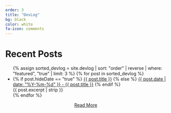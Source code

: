```yaml
---
order: 3
title: "DevLog"
bg: black
color: white
fa-icon: comments
---
```

# Recent Posts

<div>
<ul>
  {% assign sorted_devlog = site.devlog | sort: "order" | reverse | where: "featured", "true" | limit: 3 %}
  {% for post in sorted_devlog %}
    <li>
      {% if post.hideDate == "true" %}
        <a href="{{ post.url }}">{{ post.title }}</a>
      {% else %}        
        <a href="{{ post.url }}">{{ post.date | date: "%Y-%m-%d" }} - {{ post.title }}</a>
      {% endif %}        
      <br>{{ post.excerpt | strip }}
    </li>
  {% endfor %}
</ul>
</div>

<div style="text-align: center;">
  <a href="devlog.html">Read More</a>
</div>
